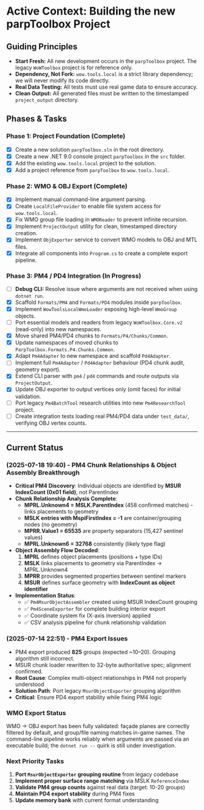 # Active Context: Building the new parpToolbox Project

## Guiding Principles
- **Start Fresh:** All new development occurs in the `parpToolbox` project. The legacy `WoWToolbox` project is for reference only.
- **Dependency, Not Fork:** `wow.tools.local` is a strict library dependency; we will never modify its code directly.
- **Real Data Testing:** All tests must use real game data to ensure accuracy.
- **Clean Output:** All generated files must be written to the timestamped `project_output` directory.

## Phases & Tasks

### Phase 1: Project Foundation (Complete)
- [x] Create a new solution `parpToolbox.sln` in the root directory.
- [x] Create a new .NET 9.0 console project `parpToolbox` in the `src` folder.
- [x] Add the existing `wow.tools.local` project to the solution.
- [x] Add a project reference from `parpToolbox` to `wow.tools.local`.

### Phase 2: WMO & OBJ Export (Complete)
- [x] Implement manual command-line argument parsing.
- [x] Create `LocalFileProvider` to enable file system access for `wow.tools.local`.
- [x] Fix WMO group file loading in `WMOReader` to prevent infinite recursion.
- [x] Implement `ProjectOutput` utility for clean, timestamped directory creation.
- [x] Implement `ObjExporter` service to convert WMO models to OBJ and MTL files.
- [x] Integrate all components into `Program.cs` to create a complete export pipeline.

### Phase 3: PM4 / PD4 Integration (In Progress)
- [ ] **Debug CLI:** Resolve issue where arguments are not received when using `dotnet run`.
- [x] Scaffold `Formats/PM4` and `Formats/PD4` modules inside `parpToolbox`.
- [x] Implement `WowToolsLocalWmoLoader` exposing high-level `WmoGroup` objects.
- [ ] Port essential models and readers from legacy `WoWToolbox.Core.v2` (read-only) into new namespaces.
- [x] Move shared PM4/PD4 chunks to `Formats/P4/Chunks/Common`.
- [x] Update namespaces of moved chunks to `ParpToolbox.Formats.P4.Chunks.Common`.
- [x] Adapt `Pm4Adapter` to new namespace and scaffold `Pd4Adapter`.
- [ ] Implement full `Pm4Adapter` / `Pd4Adapter` behaviour (PD4 chunk audit, geometry export).
- [x] Extend CLI parser with `pm4` / `pd4` commands and route outputs via `ProjectOutput`.
- [x] Update OBJ exporter to output vertices only (omit faces) for initial validation.
- [ ] Port legacy `Pm4BatchTool` research utilities into new `Pm4ResearchTool` project.
- [ ] Create integration tests loading real PM4/PD4 data under `test_data/`, verifying OBJ vertex counts.

---

## Current Status

### (2025-07-18 19:40) - PM4 Chunk Relationships & Object Assembly Breakthrough
- **Critical PM4 Discovery**: Individual objects are identified by **MSUR IndexCount (0x01 field)**, not ParentIndex
- **Chunk Relationship Analysis Complete**:
  - **MPRL.Unknown4 = MSLK.ParentIndex** (458 confirmed matches) - links placements to geometry
  - **MSLK entries with MspiFirstIndex = -1** are container/grouping nodes (no geometry)
  - **MPRR.Value1 = 65535** are property separators (15,427 sentinel values)
  - **MPRL.Unknown6 = 32768** consistently (likely type flag)
- **Object Assembly Flow Decoded**:
  1. **MPRL** defines object placements (positions + type IDs)
  2. **MSLK** links placements to geometry via ParentIndex → MPRL.Unknown4
  3. **MPRR** provides segmented properties between sentinel markers
  4. **MSUR** defines surface geometry with **IndexCount as object identifier**
- **Implementation Status**:
  - ✅ `Pm4MsurObjectAssembler` created using MSUR IndexCount grouping
  - ✅ `Pm4SceneExporter` for complete building interior export
  - ✅ Coordinate system fix (X-axis inversion) applied
  - ✅ CSV analysis pipeline for chunk relationship validation

### (2025-07-14 22:51) - PM4 Export Issues
- PM4 export produced **825** groups (expected ~10–20). Grouping algorithm still incorrect.
- MSUR chunk loader rewritten to 32-byte authoritative spec; alignment confirmed.
- **Root Cause**: Complex multi-object relationships in PM4 not properly understood
- **Solution Path**: Port legacy `MsurObjectExporter` grouping algorithm
- **Critical**: Ensure PD4 export stability while fixing PM4 logic

### WMO Export Status
WMO → OBJ export has been fully validated: façade planes are correctly filtered by default, and group/file naming matches in-game names. The command-line pipeline works reliably when arguments are passed via an executable build; the `dotnet run --` quirk is still under investigation.

### Next Priority Tasks
1. **Port `MsurObjectExporter` grouping routine** from legacy codebase
2. **Implement proper surface range matching** via MSLK `ReferenceIndex`
3. **Validate PM4 group counts** against real data (target: 10-20 groups)
4. **Maintain PD4 export stability** during PM4 fixes
5. **Update memory bank** with current format understanding 
